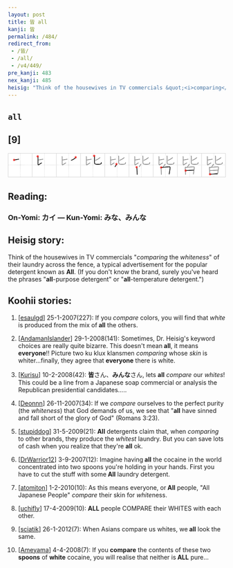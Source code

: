 ```yaml
---
layout: post
title: 皆 all
kanji: 皆
permalink: /484/
redirect_from:
 - /皆/
 - /all/
 - /v4/449/
pre_kanji: 483
nex_kanji: 485
heisig: "Think of the housewives in TV commercials &quot;<i>comparing</i> the <i>whiteness</i>&quot; of their laundry across the fence, a typical advertisement for the popular detergent known as <b>All</b>. (If you don't know the brand, surely you've heard the phrases &quot;<b>all</b>-purpose detergent&quot; or &quot;<b>all</b>-temperature detergent.&quot;)"
---
```


## `all`

## [9]

<div class="stroke"><img src="../images/E79A86.png" /></div>

## Reading:

### On-Yomi: カイ &mdash; Kun-Yomi: みな、みんな

## Heisig story:

Think of the housewives in TV commercials &quot;<i>comparing</i> the <i>whiteness</i>&quot; of their laundry across the fence, a typical advertisement for the popular detergent known as <b>All</b>. (If you don't know the brand, surely you've heard the phrases &quot;<b>all</b>-purpose detergent&quot; or &quot;<b>all</b>-temperature detergent.&quot;)

## Koohii stories:

1) [<a href="http://kanji.koohii.com/profile/esaulgd">esaulgd</a>] 25-1-2007(227): If you <em>compare</em> colors, you will find that <em>white</em> is produced from the mix of<strong> all</strong> the others.

2) [<a href="http://kanji.koohii.com/profile/AndamanIslander">AndamanIslander</a>] 29-1-2008(141): Sometimes, Dr. Heisig&#039;s keyword choices are really quite bizarre. This doesn&#039;t mean<strong> all</strong>, it means <strong>everyone</strong>!! Picture two ku klux klansmen <em>comparing</em> whose <em>skin</em> is whiter...finally, they agree that <strong>everyone</strong> there is white.

3) [<a href="http://kanji.koohii.com/profile/Kurisu">Kurisu</a>] 10-2-2008(42): <strong>皆</strong>さん、<strong>みんな</strong>さん, lets <strong>all</strong> <em>compare</em> our <em>whites</em>! This could be a line from a Japanese soap commercial or analysis the Republican presidential candidates.....

4) [<a href="http://kanji.koohii.com/profile/Deonnn">Deonnn</a>] 26-11-2007(34): If we <em>compare</em> ourselves to the perfect purity (the <em>whiteness</em>) that God demands of us, we see that &quot;<strong>all</strong> have sinned and fall short of the glory of God&quot; (Romans 3:23).

5) [<a href="http://kanji.koohii.com/profile/stupiddog">stupiddog</a>] 31-5-2009(21): <strong>All</strong> detergents claim that, when <em>comparing</em> to other brands, they produce the <em>whitest</em> laundry. But you can save lots of cash when you realize that they&#039;re <strong>all</strong> ok.

6) [<a href="http://kanji.koohii.com/profile/DrWarrior12">DrWarrior12</a>] 3-9-2007(12): Imagine having<strong> all</strong> the cocaine in the world concentrated into two spoons you&#039;re holding in your hands. First you have to cut the stuff with some<strong> All</strong> laundry detergent.

7) [<a href="http://kanji.koohii.com/profile/atomiton">atomiton</a>] 1-2-2010(10): As this means everyone, or<strong> All</strong> people, &quot;All Japanese People&quot; <em>compare</em> their skin for <em>white</em>ness.

8) [<a href="http://kanji.koohii.com/profile/uchifly">uchifly</a>] 17-4-2009(10): <strong>ALL</strong> people COMPARE their WHITES with each other.

9) [<a href="http://kanji.koohii.com/profile/sciatik">sciatik</a>] 26-1-2012(7): When Asians compare us whites, we<strong> all</strong> look the same.

10) [<a href="http://kanji.koohii.com/profile/Ameyama">Ameyama</a>] 4-4-2008(7): If you <strong>compare</strong> the contents of these two <strong>spoons</strong> of <strong>white</strong> cocaine, you will realise that neither is<strong> ALL</strong> pure...
